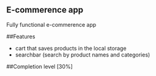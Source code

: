 ## E-commerence app

Fully functional e-commerence app

##Features

- cart that saves products in the local storage
- searchbar (search by product names and categories)

##Completion level [30%]
